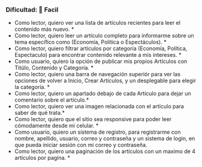 ### Dificultad: 🦋 Facil

- Como lector, quiero ver una lista de artículos recientes para leer el contenido más nuevo. \*
- Como lector, quiero leer un artículo completo para informarme sobre un tema específico como (Economía, Política o Espectáculos). \*
- Como lector, quiero filtrar artículos por categoría (Economía, Política, Espectaculo) para encontrar contenido relevante a mis intereses. \*
- Como usuario, quiero la opción de publicar mis propios Artículos con Titúlo, Contenido y Categoría. \*
- Como lector, quiero una barra de navegación superiór para ver las opciones de volver a Inicio, Crear Artículos, y un desplegable para elegir la categoría. \*
- Como lector, quiero un apartado debajo de cada Artículo para dejar un comentario sobre el artículo.\*
- Como lector, quiero ver una imagen relacionada con el artículo para saber de qué trata.\*
- Como lector, quiero que el sitio sea responsive para poder leer cómodamente desde mi celular. \*
- Como usuario, quiero un sistema de registro, para registrarme con nombre, apellido, usuario, correo y contraseña y un sistema de login, en que pueda iniciar sesión con mi correo y contraseña.
- Como lector, quiero una paginación de los artículos con un maximo de 4 artículos por pagína. \*

